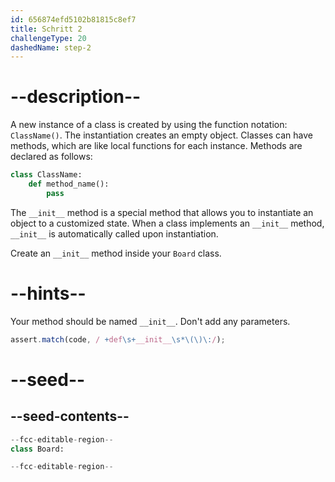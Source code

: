 ```yaml
---
id: 656874efd5102b81815c8ef7
title: Schritt 2
challengeType: 20
dashedName: step-2
---
```


# --description--

A new instance of a class is created by using the function notation: `ClassName()`. The instantiation creates an empty object. Classes can have methods, which are like local functions for each instance. Methods are declared as follows:

```python
class ClassName:
    def method_name():
        pass
```

The `__init__` method is a special method that allows you to instantiate an object to a customized state. When a class implements an `__init__` method, `__init__` is automatically called upon instantiation.

Create an `__init__` method inside your `Board` class.

# --hints--

Your method should be named `__init__`. Don't add any parameters.

```js
assert.match(code, / +def\s+__init__\s*\(\)\:/);
```

# --seed--

## --seed-contents--

```py
--fcc-editable-region--
class Board:

--fcc-editable-region--
```
